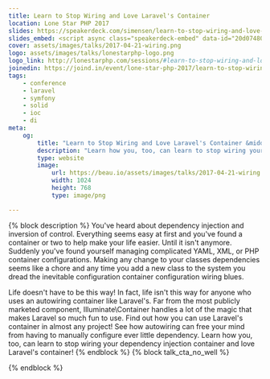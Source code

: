 ```yaml
---
title: Learn to Stop Wiring and Love Laravel's Container
location: Lone Star PHP 2017
slides: https://speakerdeck.com/simensen/learn-to-stop-wiring-and-love-laravels-container-lone-star-php-2017
slides_embed: <script async class="speakerdeck-embed" data-id="20d07480d0654036867a5a197c7a2155" data-ratio="1.33333333333333" src="//speakerdeck.com/assets/embed.js"></script>
cover: assets/images/talks/2017-04-21-wiring.png
logo: assets/images/talks/lonestarphp-logo.png
logo_link: http://lonestarphp.com/sessions/#learn-to-stop-wiring-and-love-laravels-container
joinedin: https://joind.in/event/lone-star-php-2017/learn-to-stop-wiring-and-love-laravels-container
tags:
    - conference
    - laravel
    - symfony
    - solid
    - ioc
    - di
meta:
    og:
        title: "Learn to Stop Wiring and Love Laravel's Container &middot; Beau Simensen"
        description: "Learn how you, too, can learn to stop wiring your dependency injection container and love Laravel's container!"
        type: website
        image:
            url: https://beau.io/assets/images/talks/2017-04-21-wiring.png
            width: 1024
            height: 768
            type: image/png

---
```

{% block description %}
You've heard about dependency injection and inversion of control. Everything seems easy at first and you've found a container or two to help make your life easier. Until it isn't anymore. Suddenly you've found yourself managing complicated YAML, XML, or PHP container configurations. Making any change to your classes dependencies seems like a chore and any time you add a new class to the system you dread the inevitable configuration container configuration wiring blues.

Life doesn't have to be this way! In fact, life isn't this way for anyone who uses an autowiring container like Laravel's. Far from the most publicly marketed component, Illuminate\Container handles a lot of the magic that makes Laravel so much fun to use. Find out how you can use Laravel's container in almost any project! See how autowiring can free your mind from having to manually configure ever little dependency. Learn how you, too, can learn to stop wiring your dependency injection container and love Laravel's container!
{% endblock %}
{% block talk_cta_no_well %}
<script src="https://app.convertkit.com/landing_pages/766.js?orient=horz&ref=beau.io-escqrsnomadeu"></script>
{% endblock  %}
